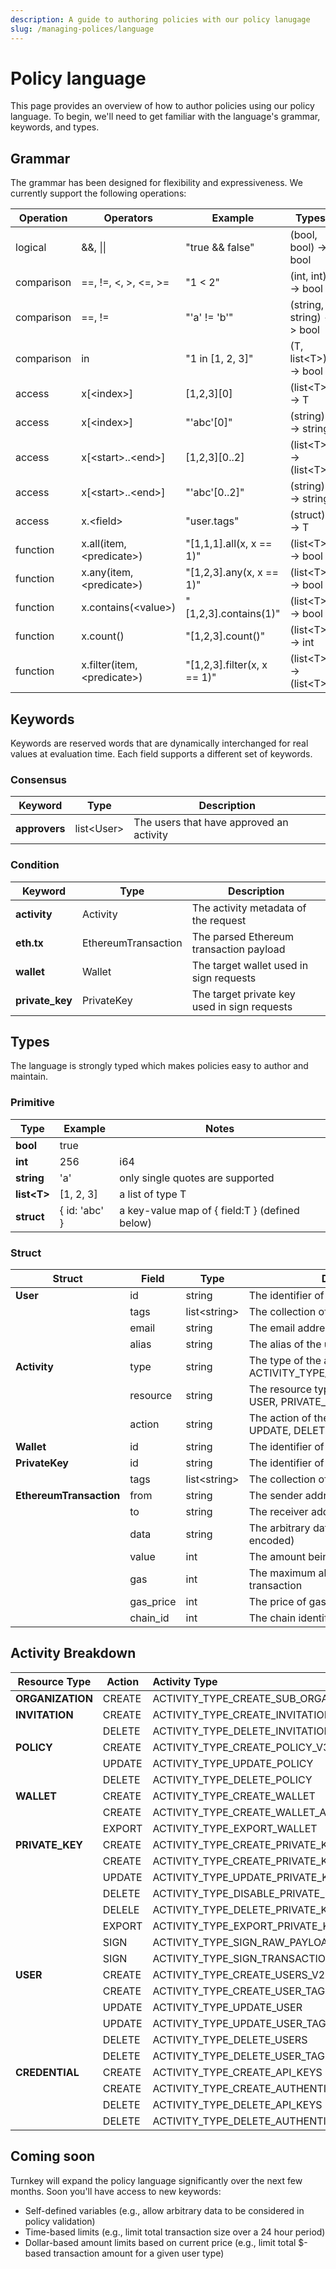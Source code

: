 ```yaml
---
description: A guide to authoring policies with our policy lanugage
slug: /managing-polices/language
---
```

# Policy language
This page provides an overview of how to author policies using our policy language. To begin, we'll need to get familiar with the language's grammar, keywords, and types.

## Grammar

The grammar has been designed for flexibility and expressiveness. We currently support the following operations:

| Operation  | Operators                     | Example                     | Types                            |
| ---------- | ----------------------------- | --------------------------- | -------------------------------- |
| logical    | &&, \|\|                      | "true && false"             | (bool, bool) -> bool             |
| comparison | ==, !=, <, >, <=, >=          | "1 < 2"                     | (int, int)  -> bool              |
| comparison | ==, !=                        | "'a' != 'b'"                | (string, string)  -> bool        |
| comparison | in                            | "1 in [1, 2, 3]"            | (T, list<T\>) -> bool            |
| access     | x[<index\>]                   | \[1,2,3\]\[0\]              | (list<T\>) -> T                  |
| access     | x[<index\>]                   | "'abc'[0]"                  | (string) -> string               |
| access     | x[<start\>..<end\>]           | \[1,2,3\]\[0..2\]           | (list<T\>) -> (list<T\>)         |
| access     | x[<start\>..<end\>]           | "'abc'[0..2]"               | (string) -> string               |
| access     | x.<field\>                    | "user.tags"                 | (struct) -> T                    |
| function   | x.all(item, <predicate\>)     | "[1,1,1].all(x, x == 1)"    | (list<T\>) -> bool               |
| function   | x.any(item, <predicate\>)     | "[1,2,3].any(x, x == 1)"    | (list<T\>) -> bool               |
| function   | x.contains(<value\>)          | "[1,2,3].contains(1)"       | (list<T\>) -> bool               |
| function   | x.count()                     | "[1,2,3].count()"           | (list<T\>) -> int                |
| function   | x.filter(item, <predicate\>)  | "[1,2,3].filter(x, x == 1)" | (list<T\>) -> (list<T\>)         |

## Keywords

Keywords are reserved words that are dynamically interchanged for real values at evaluation time. Each field supports a different set of keywords.

### Consensus

| Keyword       | Type         | Description                              |
| ------------- | ------------ | ---------------------------------------- |
| **approvers** | list<User\>  | The users that have approved an activity |

### Condition

| Keyword         | Type                | Description                                  |
| --------------- | ------------------- | -------------------------------------------- |
| **activity**    | Activity            | The activity metadata of the request         |
| **eth.tx**      | EthereumTransaction | The parsed Ethereum transaction payload      |
| **wallet**      | Wallet              | The target wallet used in sign requests      |
| **private_key** | PrivateKey          | The target private key used in sign requests |

## Types

 The language is strongly typed which makes policies easy to author and maintain.

### Primitive

| Type          | Example       | Notes                                          |
| ------------- | ------------- | ---------------------------------------------- |
| **bool**      | true          |                                                |
| **int**       | 256           | i64                                            |
| **string**    | 'a'           | only single quotes are supported               |
| **list<T\>**  | [1, 2, 3]     | a list of type T                               |
| **struct**    | { id: 'abc' } | a key-value map of { field:T } (defined below) |

### Struct

| Struct                  | Field     | Type           | Description                                                                           |
| ----------------------- | --------- | -------------- | ------------------------------------------------------------------------------------- |
| **User**                | id        | string         | The identifier of the user                                                            |
|                         | tags      | list<string\>  | The collection of tags for the user                                                   |
|                         | email     | string         | The email address of the user                                                         |
|                         | alias     | string         | The alias of the user                                                                 |
| **Activity**            | type      | string         | The type of the activity (e.g. ACTIVITY_TYPE_SIGN_TRANSACTION_V2)                     |
|                         | resource  | string         | The resource type the activity targets (e.g. USER, PRIVATE_KEY, POLICY, etc)          |
|                         | action    | string         | The action of the activity (e.g. CREATE, UPDATE, DELETE, SIGN, etc)                   |
| **Wallet**              | id        | string         | The identifier of the wallet                                                          |
| **PrivateKey**          | id        | string         | The identifier of the private key                                                     |
|                         | tags      | list<string\>  | The collection of tags for the private key                                            |
| **EthereumTransaction** | from      | string         | The sender address of the transaction                                                 |
|                         | to        | string         | The receiver address of the transaction                                               |
|                         | data      | string         | The arbitrary data of the transaction (hex-encoded)                                   |
|                         | value     | int            | The amount being sent (in wei)                                                        |
|                         | gas       | int            | The maximum allowed gas for the transaction                                           |
|                         | gas_price | int            | The price of gas for the transaction                                                  |
|                         | chain_id  | int            | The chain identifier for the transaction                                              |

## Activity Breakdown
| Resource Type     | Action   | Activity Type                              |
| ---------------   | -------- | :----------------------------------------- |
| **ORGANIZATION**  | CREATE   | ACTIVITY_TYPE_CREATE_SUB_ORGANIZATION_V4   |
| **INVITATION**    | CREATE   | ACTIVITY_TYPE_CREATE_INVITATIONS           |
|                   | DELETE   | ACTIVITY_TYPE_DELETE_INVITATION            |
| **POLICY**        | CREATE   | ACTIVITY_TYPE_CREATE_POLICY_V3             |
|                   | UPDATE   | ACTIVITY_TYPE_UPDATE_POLICY                |
|                   | DELETE   | ACTIVITY_TYPE_DELETE_POLICY                |
| **WALLET**        | CREATE   | ACTIVITY_TYPE_CREATE_WALLET                |
|                   | CREATE   | ACTIVITY_TYPE_CREATE_WALLET_ACCOUNTS       |
|                   | EXPORT   | ACTIVITY_TYPE_EXPORT_WALLET                |
| **PRIVATE_KEY**   | CREATE   | ACTIVITY_TYPE_CREATE_PRIVATE_KEYS_V2       |
|                   | CREATE   | ACTIVITY_TYPE_CREATE_PRIVATE_KEY_TAG       |
|                   | UPDATE   | ACTIVITY_TYPE_UPDATE_PRIVATE_KEY_TAG       |
|                   | DELETE   | ACTIVITY_TYPE_DISABLE_PRIVATE_KEY          |
|                   | DELELE   | ACTIVITY_TYPE_DELETE_PRIVATE_KEY_TAGS      |
|                   | EXPORT   | ACTIVITY_TYPE_EXPORT_PRIVATE_KEY           |
|                   | SIGN     | ACTIVITY_TYPE_SIGN_RAW_PAYLOAD_V2          |
|                   | SIGN     | ACTIVITY_TYPE_SIGN_TRANSACTION_V2          |
| **USER**          | CREATE   | ACTIVITY_TYPE_CREATE_USERS_V2              |
|                   | CREATE   | ACTIVITY_TYPE_CREATE_USER_TAG              |
|                   | UPDATE   | ACTIVITY_TYPE_UPDATE_USER                  |
|                   | UPDATE   | ACTIVITY_TYPE_UPDATE_USER_TAG              |
|                   | DELETE   | ACTIVITY_TYPE_DELETE_USERS                 |
|                   | DELETE   | ACTIVITY_TYPE_DELETE_USER_TAG              |
| **CREDENTIAL**    | CREATE   | ACTIVITY_TYPE_CREATE_API_KEYS              |
|                   | CREATE   | ACTIVITY_TYPE_CREATE_AUTHENTICATORS_V2     |
|                   | DELETE   | ACTIVITY_TYPE_DELETE_API_KEYS              |
|                   | DELETE   | ACTIVITY_TYPE_DELETE_AUTHENTICATORS        |

## Coming soon

Turnkey will expand the policy language significantly over the next few months. Soon you'll have access to new keywords:

- Self-defined variables (e.g., allow arbitrary data to be considered in policy validation)
- Time-based limits (e.g., limit total transaction size over a 24 hour period)
- Dollar-based amount limits based on current price (e.g., limit total $-based transaction amount for a given user type)
